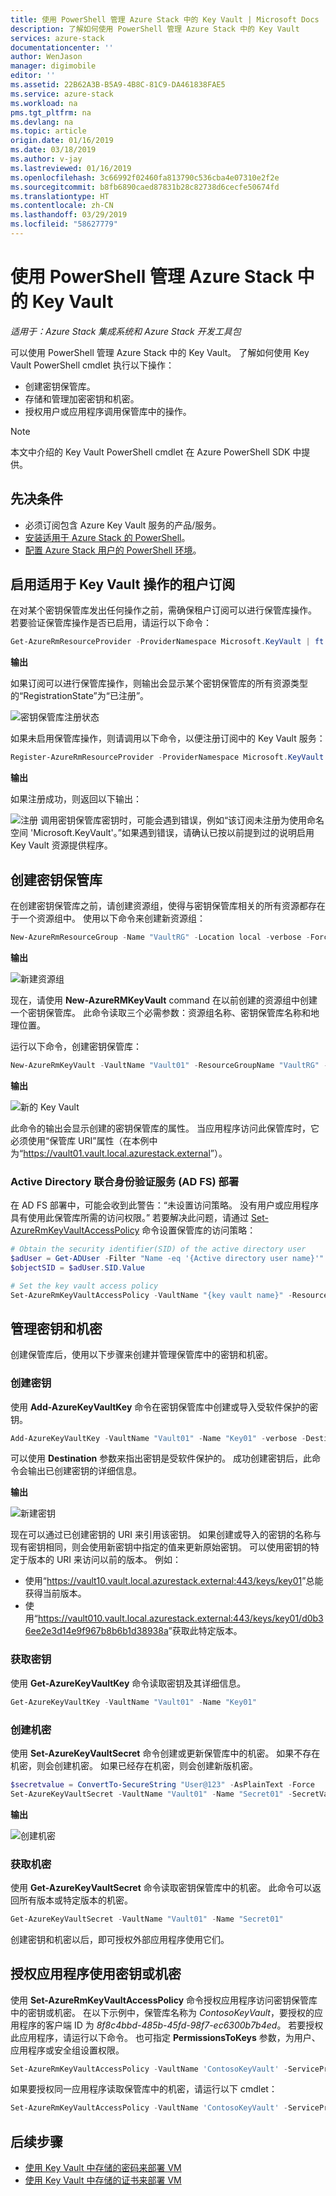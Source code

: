```yaml
---
title: 使用 PowerShell 管理 Azure Stack 中的 Key Vault | Microsoft Docs
description: 了解如何使用 PowerShell 管理 Azure Stack 中的 Key Vault
services: azure-stack
documentationcenter: ''
author: WenJason
manager: digimobile
editor: ''
ms.assetid: 22B62A3B-B5A9-4B8C-81C9-DA461838FAE5
ms.service: azure-stack
ms.workload: na
pms.tgt_pltfrm: na
ms.devlang: na
ms.topic: article
origin.date: 01/16/2019
ms.date: 03/18/2019
ms.author: v-jay
ms.lastreviewed: 01/16/2019
ms.openlocfilehash: 3c66992f02460fa813790c536cba4e07310e2f2e
ms.sourcegitcommit: b8fb6890caed87831b28c82738d6cecfe50674fd
ms.translationtype: HT
ms.contentlocale: zh-CN
ms.lasthandoff: 03/29/2019
ms.locfileid: "58627779"
---
```

# <a name="manage-key-vault-in-azure-stack-using-powershell"></a>使用 PowerShell 管理 Azure Stack 中的 Key Vault

*适用于：Azure Stack 集成系统和 Azure Stack 开发工具包*

可以使用 PowerShell 管理 Azure Stack 中的 Key Vault。 了解如何使用 Key Vault PowerShell cmdlet 执行以下操作：

* 创建密钥保管库。
* 存储和管理加密密钥和机密。
* 授权用户或应用程序调用保管库中的操作。

>[!NOTE]
>本文中介绍的 Key Vault PowerShell cmdlet 在 Azure PowerShell SDK 中提供。

## <a name="prerequisites"></a>先决条件

* 必须订阅包含 Azure Key Vault 服务的产品/服务。
* [安装适用于 Azure Stack 的 PowerShell](azure-stack-powershell-install.md)。
* [配置 Azure Stack 用户的 PowerShell 环境](azure-stack-powershell-configure-user.md)。

## <a name="enable-your-tenant-subscription-for-key-vault-operations"></a>启用适用于 Key Vault 操作的租户订阅

在对某个密钥保管库发出任何操作之前，需确保租户订阅可以进行保管库操作。 若要验证保管库操作是否已启用，请运行以下命令：

```PowerShell  
Get-AzureRmResourceProvider -ProviderNamespace Microsoft.KeyVault | ft -Autosize
```

**输出**

如果订阅可以进行保管库操作，则输出会显示某个密钥保管库的所有资源类型的“RegistrationState”为“已注册”。

![密钥保管库注册状态](media/azure-stack-key-vault-manage-powershell/image1.png)

如果未启用保管库操作，则请调用以下命令，以便注册订阅中的 Key Vault 服务：

```PowerShell
Register-AzureRmResourceProvider -ProviderNamespace Microsoft.KeyVault
```

**输出**

如果注册成功，则返回以下输出：

![注册](media/azure-stack-key-vault-manage-powershell/image2.png) 调用密钥保管库密钥时，可能会遇到错误，例如“该订阅未注册为使用命名空间 'Microsoft.KeyVault'。”如果遇到错误，请确认已按以前提到过的说明启用 Key Vault 资源提供程序。

## <a name="create-a-key-vault"></a>创建密钥保管库

在创建密钥保管库之前，请创建资源组，使得与密钥保管库相关的所有资源都存在于一个资源组中。 使用以下命令来创建新资源组：

```PowerShell
New-AzureRmResourceGroup -Name "VaultRG" -Location local -verbose -Force
```

**输出**

![新建资源组](media/azure-stack-key-vault-manage-powershell/image3.png)

现在，请使用 **New-AzureRMKeyVault** command 在以前创建的资源组中创建一个密钥保管库。 此命令读取三个必需参数：资源组名称、密钥保管库名称和地理位置。

运行以下命令，创建密钥保管库：

```PowerShell
New-AzureRmKeyVault -VaultName "Vault01" -ResourceGroupName "VaultRG" -Location local -verbose
```

**输出**

![新的 Key Vault](media/azure-stack-key-vault-manage-powershell/image4.png)

此命令的输出会显示创建的密钥保管库的属性。 当应用程序访问此保管库时，它必须使用“保管库 URI”属性（在本例中为“<https://vault01.vault.local.azurestack.external>”）。

### <a name="active-directory-federation-services-ad-fs-deployment"></a>Active Directory 联合身份验证服务 (AD FS) 部署

在 AD FS 部署中，可能会收到此警告：“未设置访问策略。 没有用户或应用程序具有使用此保管库所需的访问权限。” 若要解决此问题，请通过 [Set-AzureRmKeyVaultAccessPolicy](#authorize-an-application-to-use-a-key-or-secret) 命令设置保管库的访问策略：

```PowerShell
# Obtain the security identifier(SID) of the active directory user
$adUser = Get-ADUser -Filter "Name -eq '{Active directory user name}'"
$objectSID = $adUser.SID.Value

# Set the key vault access policy
Set-AzureRmKeyVaultAccessPolicy -VaultName "{key vault name}" -ResourceGroupName "{resource group name}" -ObjectId "{object SID}" -PermissionsToKeys {permissionsToKeys} -PermissionsToSecrets {permissionsToSecrets} -BypassObjectIdValidation
```

## <a name="manage-keys-and-secrets"></a>管理密钥和机密

创建保管库后，使用以下步骤来创建并管理保管库中的密钥和机密。

### <a name="create-a-key"></a>创建密钥

使用 **Add-AzureKeyVaultKey** 命令在密钥保管库中创建或导入受软件保护的密钥。

```PowerShell
Add-AzureKeyVaultKey -VaultName "Vault01" -Name "Key01" -verbose -Destination Software
```

可以使用 **Destination** 参数来指出密钥是受软件保护的。 成功创建密钥后，此命令会输出已创建密钥的详细信息。

**输出**

![新建密钥](media/azure-stack-key-vault-manage-powershell/image5.png)

现在可以通过已创建密钥的 URI 来引用该密钥。 如果创建或导入的密钥的名称与现有密钥相同，则会使用新密钥中指定的值来更新原始密钥。 可以使用密钥的特定于版本的 URI 来访问以前的版本。 例如：

* 使用“<https://vault10.vault.local.azurestack.external:443/keys/key01>”总能获得当前版本。
* 使用“<https://vault010.vault.local.azurestack.external:443/keys/key01/d0b36ee2e3d14e9f967b8b6b1d38938a>”获取此特定版本。

### <a name="get-a-key"></a>获取密钥

使用 **Get-AzureKeyVaultKey** 命令读取密钥及其详细信息。

```PowerShell
Get-AzureKeyVaultKey -VaultName "Vault01" -Name "Key01"
```

### <a name="create-a-secret"></a>创建机密

使用 **Set-AzureKeyVaultSecret** 命令创建或更新保管库中的机密。 如果不存在机密，则会创建机密。 如果已经存在机密，则会创建新版机密。

```PowerShell
$secretvalue = ConvertTo-SecureString "User@123" -AsPlainText -Force
Set-AzureKeyVaultSecret -VaultName "Vault01" -Name "Secret01" -SecretValue $secretvalue
```

**输出**

![创建机密](media/azure-stack-key-vault-manage-powershell/image6.png)

### <a name="get-a-secret"></a>获取机密

使用 **Get-AzureKeyVaultSecret** 命令读取密钥保管库中的机密。 此命令可以返回所有版本或特定版本的机密。

```PowerShell
Get-AzureKeyVaultSecret -VaultName "Vault01" -Name "Secret01"
```

创建密钥和机密以后，即可授权外部应用程序使用它们。

## <a name="authorize-an-application-to-use-a-key-or-secret"></a>授权应用程序使用密钥或机密

使用 **Set-AzureRmKeyVaultAccessPolicy** 命令授权应用程序访问密钥保管库中的密钥或机密。
在以下示例中，保管库名称为 *ContosoKeyVault*，要授权的应用程序的客户端 ID 为 *8f8c4bbd-485b-45fd-98f7-ec6300b7b4ed*。 若要授权此应用程序，请运行以下命令。 也可指定 **PermissionsToKeys** 参数，为用户、应用程序或安全组设置权限。

```PowerShell
Set-AzureRmKeyVaultAccessPolicy -VaultName 'ContosoKeyVault' -ServicePrincipalName 8f8c4bbd-485b-45fd-98f7-ec6300b7b4ed -PermissionsToKeys decrypt,sign
```

如果要授权同一应用程序读取保管库中的机密，请运行以下 cmdlet：

```PowerShell
Set-AzureRmKeyVaultAccessPolicy -VaultName 'ContosoKeyVault' -ServicePrincipalName 8f8c4bbd-485b-45fd-98f7-ec6300 -PermissionsToKeys Get
```

## <a name="next-steps"></a>后续步骤

* [使用 Key Vault 中存储的密码来部署 VM](azure-stack-kv-deploy-vm-with-secret.md)
* [使用 Key Vault 中存储的证书来部署 VM](azure-stack-kv-push-secret-into-vm.md)
